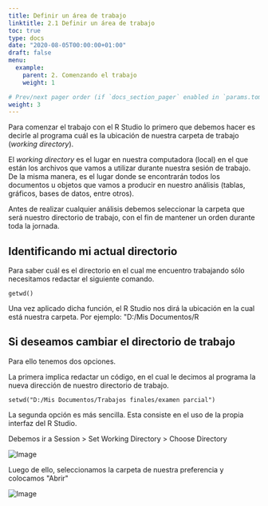 ```yaml
---
title: Definir un área de trabajo
linktitle: 2.1 Definir un área de trabajo
toc: true
type: docs
date: "2020-08-05T00:00:00+01:00"
draft: false
menu:
  example:
    parent: 2. Comenzando el trabajo
    weight: 1

# Prev/next pager order (if `docs_section_pager` enabled in `params.toml`)
weight: 3
---
```


Para comenzar el trabajo con el R Studio lo primero que debemos hacer es decirle al programa cuál es la ubicación de nuestra carpeta de trabajo (*working directory*). 

El *working directory* es el lugar en nuestra computadora (local) en el que están los archivos que vamos a utilizar durante nuestra sesión de trabajo. De la misma manera, es el lugar donde se encontrarán todos los documentos u objetos que vamos a producir en nuestro análisis (tablas, gráficos, bases de datos, entre otros). 

Antes de realizar cualquier análisis debemos seleccionar la carpeta que será nuestro directorio de trabajo, con el fin de mantener un orden durante toda la jornada. 

## Identificando mi actual directorio

Para saber cuál es el directorio en el cual me encuentro trabajando sólo necesitamos redactar el siguiente comando.

    getwd()

Una vez aplicado dicha función, el R Studio nos dirá la ubicación en la cual está nuestra carpeta. Por ejemplo: "D:/Mis Documentos/R 

## Si deseamos cambiar el directorio de trabajo

Para ello tenemos dos opciones. 

La primera implica redactar un código, en el cual le decimos al programa la nueva dirección de nuestro directorio de trabajo. 

    setwd("D:/Mis Documentos/Trabajos finales/examen parcial")

La segunda opción es más sencilla. Esta consiste en el uso de la propia interfaz del R Studio. 

Debemos ir a Session > Set Working Directory > Choose Directory

![Image](/cursos/2-1-1.jpg)

Luego de ello, seleccionamos la carpeta de nuestra preferencia y colocamos "Abrir"

![Image](/cursos/2-1-2.jpg)